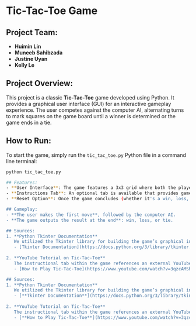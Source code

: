 # Tic-Tac-Toe Game

## Project Team:
- **Huimin Lin**
- **Muneeb Sahibzada**
- **Justine Uyan**
- **Kelly Le**

## Project Overview:
This project is a classic **Tic-Tac-Toe** game developed using Python. It provides a graphical user interface (GUI) for an interactive gameplay experience. The user competes against the computer AI, alternating turns to mark squares on the game board until a winner is determined or the game ends in a tie.

## How to Run:
To start the game, simply run the `tic_tac_toe.py` Python file in a command line terminal:
```bash
python tic_tac_toe.py

## Features:
- **User Interface**: The game features a 3x3 grid where both the player and the computer take turns marking their moves.
- **Instructions Tab**: An optional tab is available that provides gameplay instructions and tips for new players.
- **Reset Option**: Once the game concludes (whether it's a win, loss, or tie), players can restart the game using the restart button without needing to re-run the program.

## Gameplay:
- **The user makes the first move**, followed by the computer AI.
- **The game outputs the result at the end**: win, loss, or tie.

## Sources:
1. **Python Tkinter Documentation**  
   We utilized the Tkinter library for building the game’s graphical interface. Official Tkinter documentation was referenced for code implementation:
   - [Tkinter Documentation](https://docs.python.org/3/library/tkinter.html#tkinter-modules)
   
2. **YouTube Tutorial on Tic-Tac-Toe**  
   The instructional tab within the game references an external YouTube tutorial that provides basic rules and strategies for playing Tic-Tac-Toe:
   - [How to Play Tic-Tac-Toe](https://www.youtube.com/watch?v=3qzcAMShotQ)

## Sources:
1. **Python Tkinter Documentation**  
   We utilized the Tkinter library for building the game’s graphical interface. Official Tkinter documentation was referenced for code implementation:
   - [**Tkinter Documentation**](https://docs.python.org/3/library/tkinter.html#tkinter-modules)
   
2. **YouTube Tutorial on Tic-Tac-Toe**  
   The instructional tab within the game references an external YouTube tutorial that provides basic rules and strategies for playing Tic-Tac-Toe:
   - [**How to Play Tic-Tac-Toe**](https://www.youtube.com/watch?v=3qzcAMShotQ)
